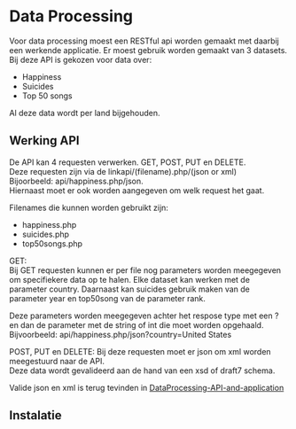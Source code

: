 # Data Processing
  Voor data processing moest een RESTful api worden gemaakt met daarbij een werkende applicatie.
  Er moest gebruik worden gemaakt van 3 datasets. Bij deze API is gekozen voor data over:  
  - Happiness 
  - Suicides
  - Top 50 songs  
  
  Al deze data wordt per land bijgehouden.
 
## Werking API
  De API kan 4 requesten verwerken. GET, POST, PUT en DELETE.   
  Deze requesten zijn via de linkapi/(filename).php/(json or xml)  
  Bijoorbeeld: api/happiness.php/json.   
  Hiernaast moet er ook worden aangegeven om welk request het gaat.
  
  Filenames die kunnen worden gebruikt zijn:
  - happiness.php
  - suicides.php
  - top50songs.php
  
  GET:  
  Bij GET requesten kunnen er per file nog parameters worden meegegeven om specifiekere data op te halen.
  Elke dataset kan werken met de parameter country. Daarnaast kan suicides gebruik maken van de parameter year en top50song van de parameter rank.
  
  Deze parameters worden meegegeven achter het respose type met een ? en dan de parameter met de string of int die moet worden opgehaald.  
  Bijvoorbeeld: api/happiness.php/json?country=United States
  
  POST, PUT en DELETE:
  Bij deze requesten moet er json om xml worden meegestuurd naar de API.  
  Deze data wordt gevalideerd aan de hand van een xsd of draft7 schema.
  
  Valide json en xml is terug tevinden in [DataProcessing-API-and-application](XML_JSON_bestanden)
  
## Instalatie
